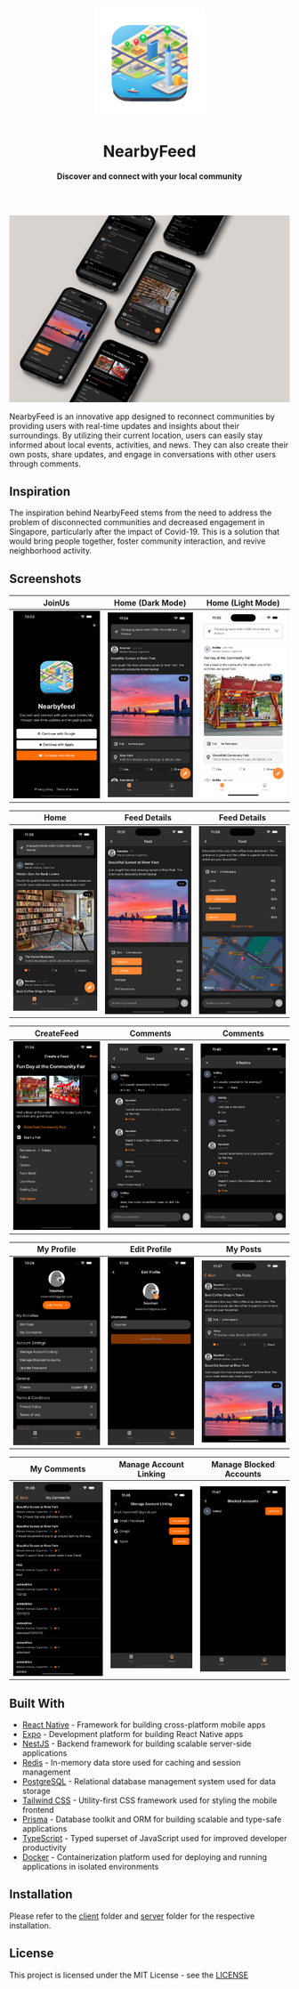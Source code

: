 <div align="center">
 <img src="docs/icon-readme.png" width="200" height="200" alt='icon-readme'>
 <h1>NearbyFeed</h1>
 <p>
  <b>Discover and connect with your local community</b>
 </p>
 <br>
 <br>
</div>

![Illustration](docs/illustration.png)

NearbyFeed is an innovative app designed to reconnect communities by providing users with real-time updates and insights about their surroundings. By utilizing their current location, users can easily stay informed about local events, activities, and news. They can also create their own posts, share updates, and engage in conversations with other users through comments.

## Inspiration

The inspiration behind NearbyFeed stems from the need to address the problem of disconnected communities and decreased engagement in Singapore, particularly after the impact of Covid-19. This is a solution that would bring people together, foster community interaction, and revive neighborhood activity.

## Screenshots

**JoinUs**            |  **Home (Dark Mode)**            | **Home (Light Mode)**
:-------------------------:|:-------------------------:|:-------------------------:
![Onboarding](docs/Onboarding.png) |  ![Home 1](docs/Home%201.png)  |  ![Home 3](docs/Home%203.png)

**Home**            | **Feed Details**            | **Feed Details**
:-------------------------:|:-------------------------:|:-------------------------:
![Home 2](docs/Home%202.png)  | ![Feed Details 1](docs/Feed%20Details.png)  | ![Feed Details 2](docs/Feed%20Details%202.png)

**CreateFeed**            | **Comments**            | **Comments**
:-------------------------:|:-------------------------:|:-------------------------:
![Add Feed](docs/Create%20Feed.png)  |  ![Comment 1](docs/Comments%201.png)  |  ![Comment 2](docs/Comments%202.png)

**My Profile**            | **Edit Profile**            | **My Posts**
:-------------------------:|:-------------------------:|:-------------------------:
![My Profile](docs/My%20Profile.png)  | ![Edit Profile](docs/Edit%20Profile.png)  | ![My Posts](docs/My%20Posts.png)

**My Comments**            | **Manage Account Linking**            | **Manage Blocked Accounts**
:-------------------------:|:-------------------------:|:-------------------------:
![My Comments](docs/My%20Comments.png)  | ![Manage Account Linking](docs/Manage%20Account%20Linking.png)  | ![Manage Blocked Accounts](docs/Manage%20Blocked%20Accounts.png)

## Built With

- [React Native](https://reactnative.dev/) - Framework for building cross-platform mobile apps
- [Expo](https://expo.io/) - Development platform for building React Native apps
- [NestJS](https://nestjs.com/) - Backend framework for building scalable server-side applications
- [Redis](https://redis.io/) - In-memory data store used for caching and session management
- [PostgreSQL](https://www.postgresql.org/) - Relational database management system used for data storage
- [Tailwind CSS](https://tailwindcss.com/) - Utility-first CSS framework used for styling the mobile frontend
- [Prisma](https://www.prisma.io/) - Database toolkit and ORM for building scalable and type-safe applications
- [TypeScript](https://www.typescriptlang.org/) - Typed superset of JavaScript used for improved developer productivity
- [Docker](https://www.docker.com/) - Containerization platform used for deploying and running applications in isolated environments

## Installation

Please refer to the [client](/client/README.md) folder and [server](/server/README.md) folder for the respective installation.

## License

This project is licensed under the MIT License - see the [LICENSE](LICENSE)
